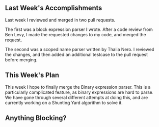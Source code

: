 ## Last Week's Accomplishments
Last week I reviewed and merged in two pull requests. 

The first was a block expression parser I wrote. 
After a code review from Ben Levy, I made the requested changes to my code, and merged the request.

The second was a scoped name parser written by Thalia Nero. I reviewed the changes, and then added an additional testcase to the pull request before merging.

## This Week's Plan
This week I hope to finally merge the Binary expression parser. This is a particularly complicated feature, as binary expressions are hard to parse. 
We have gone through several different attempts at doing this, and are currently working on a Shunting Yard algorithm to solve it.

## Anything Blocking?

